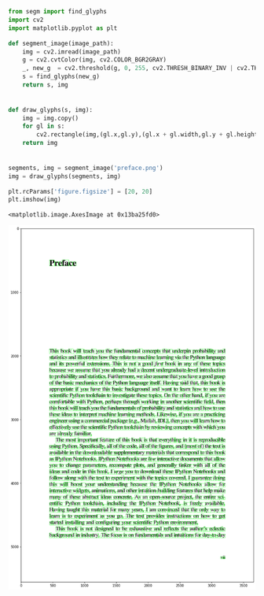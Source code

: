 ```python
from segm import find_glyphs
import cv2
import matplotlib.pyplot as plt
```


```python
def segment_image(image_path):
    img = cv2.imread(image_path)
    g = cv2.cvtColor(img, cv2.COLOR_BGR2GRAY)
    _, new_g  = cv2.threshold(g, 0, 255, cv2.THRESH_BINARY_INV | cv2.THRESH_OTSU)
    s = find_glyphs(new_g)
    return s, img


def draw_glyphs(s, img):
    img = img.copy()
    for gl in s:
        cv2.rectangle(img,(gl.x,gl.y),(gl.x + gl.width,gl.y + gl.height),(0,255,0),2)
    return img


segments, img = segment_image('preface.png')
img = draw_glyphs(segments, img)
```


```python
plt.rcParams['figure.figsize'] = [20, 20]
plt.imshow(img)
```




    <matplotlib.image.AxesImage at 0x13ba25fd0>




    
![png](output_2_1.png)
    



```python

```
